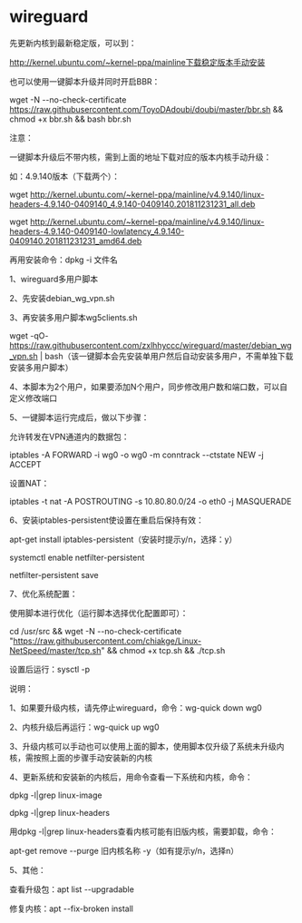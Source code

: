# wireguard

先更新内核到最新稳定版，可以到：

http://kernel.ubuntu.com/~kernel-ppa/mainline下载稳定版本手动安装

也可以使用一键脚本升级并同时开启BBR：

wget -N --no-check-certificate https://raw.githubusercontent.com/ToyoDAdoubi/doubi/master/bbr.sh && chmod +x bbr.sh && bash bbr.sh

注意：

一键脚本升级后不带内核，需到上面的地址下载对应的版本内核手动升级：

如：4.9.140版本（下载两个）：

wget http://kernel.ubuntu.com/~kernel-ppa/mainline/v4.9.140/linux-headers-4.9.140-0409140_4.9.140-0409140.201811231231_all.deb

wget http://kernel.ubuntu.com/~kernel-ppa/mainline/v4.9.140/linux-headers-4.9.140-0409140-lowlatency_4.9.140-0409140.201811231231_amd64.deb

再用安装命令：dpkg -i 文件名

1、wireguard多用户脚本

2、先安装debian_wg_vpn.sh

3、再安装多用户脚本wg5clients.sh

wget -qO- https://raw.githubusercontent.com/zxlhhyccc/wireguard/master/debian_wg_vpn.sh | bash（该一键脚本会先安装单用户然后自动安装多用户，不需单独下载安装多用户脚本）

4、本脚本为2个用户，如果要添加N个用户，同步修改用户数和端口数，可以自定义修改端口

5、一键脚本运行完成后，做以下步骤：

允许转发在VPN通道内的数据包：

iptables -A FORWARD -i wg0 -o wg0 -m conntrack --ctstate NEW -j ACCEPT

设置NAT：

iptables -t nat -A POSTROUTING -s 10.80.80.0/24 -o eth0 -j MASQUERADE

6、安装iptables-persistent使设置在重启后保持有效：

apt-get install iptables-persistent（安装时提示y/n，选择：y）

systemctl enable netfilter-persistent

netfilter-persistent save

7、优化系统配置：

使用脚本进行优化（运行脚本选择优化配置即可）：

cd /usr/src && wget -N --no-check-certificate "https://raw.githubusercontent.com/chiakge/Linux-NetSpeed/master/tcp.sh" && chmod +x tcp.sh && ./tcp.sh

设置后运行：sysctl -p

说明：

1、如果要升级内核，请先停止wireguard，命令：wg-quick down wg0

2、内核升级后再运行：wg-quick up wg0

3、升级内核可以手动也可以使用上面的脚本，使用脚本仅升级了系统未升级内核，需按照上面的步骤手动安装新的内核

4、更新系统和安装新的内核后，用命令查看一下系统和内核，命令：

dpkg -l|grep linux-image

dpkg -l|grep linux-headers

用dpkg -l|grep linux-headers查看内核可能有旧版内核，需要卸载，命令：

apt-get remove --purge 旧内核名称  -y（如有提示y/n，选择n）

5、其他：

查看升级包：apt list --upgradable

修复内核：apt --fix-broken install

